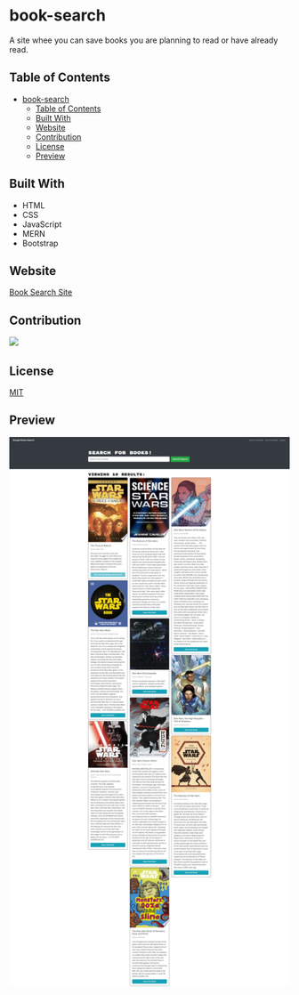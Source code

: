 # book-search
A site whee you can save books you are planning to read or have already read.

## Table of Contents
- [book-search](#book-search)
  - [Table of Contents](#table-of-contents)
  - [Built With](#built-with)
  - [Website](#website)
  - [Contribution](#contribution)
  - [License](#license)
  - [Preview](#preview)
## Built With
* HTML
* CSS
* JavaScript
* MERN
* Bootstrap
  
## Website
[Book Search Site](https://rocky-harbor-87907.herokuapp.com/)

## Contribution
<a href="https://github.com/pandolfom/book-search/graphs/contributors">
  <img src="https://contrib.rocks/image?repo=pandolfom/book-search" />
</a>

## License
[MIT](./LICENSE)

## Preview
![preview](./client/public/preview.jpeg)
